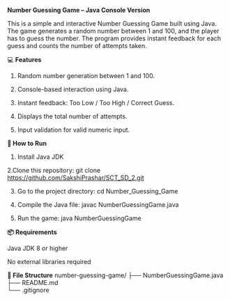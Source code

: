 **Number Guessing Game – Java Console Version**

This is a simple and interactive Number Guessing Game built using Java.
The game generates a random number between 1 and 100, and the player has to guess the number.
The program provides instant feedback for each guess and counts the number of attempts taken.

💻 **Features**

1. Random number generation between 1 and 100.

2. Console-based interaction using Java.

3. Instant feedback: Too Low / Too High / Correct Guess.

4. Displays the total number of attempts.

5. Input validation for valid numeric input.

**🚀 How to Run**

1. Install Java JDK

2.Clone this repository:
git clone https://github.com/SakshiPrashar/SCT_SD_2.git

3. Go to the project directory:
cd Number_Guessing_Game

4. Compile the Java file:
javac NumberGuessingGame.java

5. Run the game:
java NumberGuessingGame

**📦 Requirements**

Java JDK 8 or higher

No external libraries required

**📁 File Structure**
number-guessing-game/
├── NumberGuessingGame.java  
├── README.md                 
└── .gitignore               
